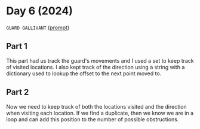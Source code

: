 # Day 6 (2024)

`GUARD GALLIVANT` ([prompt](https://adventofcode.com/2024/day/6))

## Part 1

This part had us track the guard's movements and I used a set to keep track of visited locations. I also kept track of
the direction using a string with a dictionary used to lookup the offset to the next point moved to.

## Part 2

Now we need to keep track of both the locations visited and the direction when visiting each location. If we
find a duplicate, then we know we are in a loop and can add this position to the number of possible obstructions.
